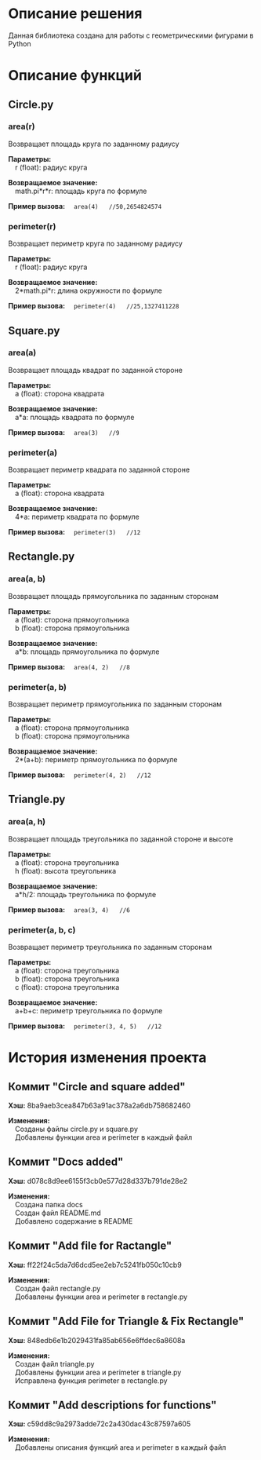 # Описание решения
Данная библиотека создана для работы с геометрическими фигурами в Python

# Описание функций
## Circle.py
### area(r)
Возвращает площадь круга по заданному радиусу

__Параметры:__  
&emsp;r (float): радиус круга

__Возвращаемое значение:__  
&emsp;math.pi\*r\*r: площадь круга по формуле

__Пример вызова:__
&emsp;```area(4)   //50,2654824574```
### perimeter(r)
Возвращает периметр круга по заданному радиусу

__Параметры:__  
&emsp;r (float): радиус круга

__Возвращаемое значение:__  
&emsp;2\*math.pi\*r: длина окружности по формуле

__Пример вызова:__
&emsp;```perimeter(4)   //25,1327411228```

## Square.py
### area(a)
Возвращает площадь квадрат по заданной стороне

__Параметры:__  
&emsp;a (float): сторона квадрата

__Возвращаемое значение:__  
&emsp;a\*a: площадь квадрата по формуле

__Пример вызова:__
&emsp;```area(3)   //9```

### perimeter(a)
Возвращает периметр квадрата по заданной стороне

__Параметры:__  
&emsp;a (float): сторона квадрата

__Возвращаемое значение:__  
&emsp;4\*a: периметр квадрата по формуле

__Пример вызова:__
&emsp;```perimeter(3)   //12```

## Rectangle.py
### area(a, b)
Возвращает площадь прямоугольника по заданным сторонам

__Параметры:__  
&emsp;a (float): сторона прямоугольника  
&emsp;b (float): сторона прямоугольника

__Возвращаемое значение:__  
&emsp;a\*b: площадь прямоугольника по формуле

__Пример вызова:__
&emsp;```area(4, 2)   //8```

### perimeter(a, b)
Возвращает периметр прямоугольника по заданным сторонам

__Параметры:__  
&emsp;a (float): сторона прямоугольника  
&emsp;b (float): сторона прямоугольника

__Возвращаемое значение:__  
&emsp;2\*(a+b): периметр прямоугольника по формуле

__Пример вызова:__
&emsp;```perimeter(4, 2)   //12```

## Triangle.py
### area(a, h)
Возвращает площадь треугольника по заданной стороне и высоте

__Параметры:__  
&emsp;a (float): сторона треугольника  
&emsp;h (float): высота треугольника

__Возвращаемое значение:__  
&emsp;a\*h/2: площадь треугольника по формуле

__Пример вызова:__
&emsp;```area(3, 4)   //6```

### perimeter(a, b, c)
Возвращает периметр треугольника по заданным сторонам

__Параметры:__  
&emsp;a (float): сторона треугольника  
&emsp;b (float): сторона треугольника  
&emsp;c (float): сторона треугольника

__Возвращаемое значение:__  
&emsp;a+b+с: периметр треугольника по формуле

__Пример вызова:__
&emsp;```perimeter(3, 4, 5)   //12```

# История изменения проекта
## Коммит "Circle and square added"
__Хэш:__   8ba9aeb3cea847b63a91ac378a2a6db758682460

__Изменения:__  
&emsp;Созданы файлы circle.py и square.py  
&emsp;Добавлены функции area и perimeter в каждый файл

## Коммит "Docs added"
__Хэш:__   d078c8d9ee6155f3cb0e577d28d337b791de28e2

__Изменения:__  
&emsp;Создана папка docs    
&emsp;Создан файл README.md  
&emsp;Добавлено содержание в README

## Коммит "Add file for Ractangle"
__Хэш:__   ff22f24c5da7d6dcd5ee2eb7c5241fb050c10cb9

__Изменения:__  
&emsp;Создан файл rectangle.py  
&emsp;Добавлены функции area и perimeter в rectangle.py

## Коммит "Add File for Triangle & Fix Rectangle"
__Хэш:__   848edb6e1b2029431fa85ab656e6ffdec6a8608a

__Изменения:__  
&emsp;Создан файл triangle.py  
&emsp;Добавлены функции area и perimeter в triangle.py  
&emsp;Исправлена функция perimeter в rectangle.py

## Коммит "Add descriptions for functions"
__Хэш:__   c59dd8c9a2973adde72c2a430dac43c87597a605

__Изменения:__  
&emsp;Добавлены описания функций area и perimeter в каждый файл